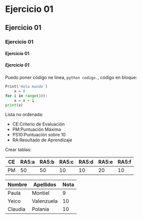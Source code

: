 # Ejercicio 01
## Ejercicio 01
### Ejercicio 01
#### Ejercicio 01
##### Ejercicio 01
Puedo poner código ne linea, `python codigo.`, código en bloque:

```python
Print('Hola mundo')
    x = 0
for i in range(10):
    x = x + i
print(x)
```
Lista no ordenada:

* CE:Criterio de Evaluación
* PM:Puntuación Máxima
* PS10:Puntuación sobre 10
* RA:Resultado de Aprendizaje 

Crear tablas:

|CE|RA5:a|RA5:b|RA5:c|RA5:d|RA5:e|RA5:f|
|--|-----|-----|-----|-----|-----|-----|
|PM|50   |50   |10   |10   |20   |10   |

|Nombre| Apellidos|Nota|
|------|--------  |----|
|Paula | Montiel  | 9  |
| Yeico| Valenzuela| 10|
| Claudia| Polanía| 10|
